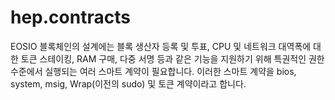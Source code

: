 hep.contracts
=============
EOSIO 블록체인의 설계에는 블록 생산자 등록 및 투표, CPU 및 네트워크 대역폭에 대한 토큰 스테이킹, RAM 구매, 다중 서명 등과 같은 기능을 지원하기 위해 특권적인 권한 수준에서 실행되는 여러 스마트 계약이 필요합니다. 이러한 스마트 계약을 bios, system, msig, Wrap(이전의 sudo) 및 토큰 계약이라고 합니다.
